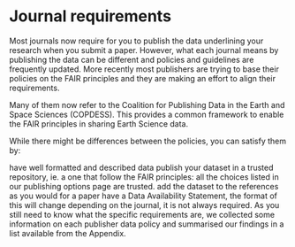 # Journal requirements

Most journals now require for you to publish the data underlining your research when you submit a paper. However, what each journal means by publishing the data can be different and policies and guidelines are frequently updated. More recently most publishers are trying to base their policies on the FAIR principles and they are making an effort to align their requirements.

Many of them now refer to the Coalition for Publishing Data in the Earth and Space Sciences (COPDESS). This provides a common framework to enable the FAIR principles in sharing Earth Science data.

While there might be differences between the policies, you can satisfy them by:

have well formatted and described data
publish your dataset in a trusted repository, ie. a one that follow the FAIR principles: all the choices listed in our publishing options page are trusted.
add the dataset to the references as you would for a paper
have a Data Availability Statement, the format of this will change depending on the journal, it is not always required.
As you still need to know what the specific requirements are, we collected some information on each publisher data policy and summarised our findings in a list available from the Appendix. 
